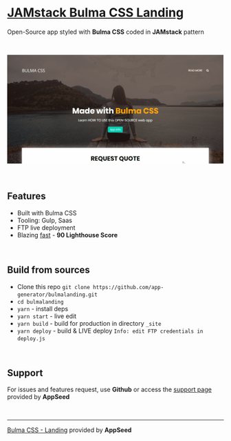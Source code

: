 # [JAMstack Bulma CSS Landing](https://appseed.us/apps/bulma-css/bulmalanding)

Open-Source app styled with **Bulma CSS** coded in **JAMstack** pattern

<br />

![Bulma CSS Landing - Gif animated intro.](https://github.com/app-generator/static/blob/master/products/bulma-css-bulmalanding-intro.gif?raw=true)

<br />

## Features

- Built with Bulma CSS
- Tooling: Gulp, Saas
- FTP live deployment
- Blazing [fast](https://developers.google.com/speed/pagespeed/insights/?url=https://bulma-css-bulmalanding.appseed.us&tab=desktop) - **90 Lighthouse Score**

<br />

## Build from sources

- Clone this repo `git clone https://github.com/app-generator/bulmalanding.git`
- `cd bulmalanding`
- `yarn` - install deps
- `yarn start` - live edit
- `yarn build` - build for production in directory `_site`
- `yarn deploy` - build & LIVE deploy `Info: edit FTP credentials in deploy.js `

<br />

## Support

For issues and features request, use **Github** or access the [support page](https://appseed.us/support) provided by **AppSeed** 

<br />

---
[Bulma CSS - Landing](https://appseed.us/apps/bulma-css/bulmalanding) provided by **AppSeed**
